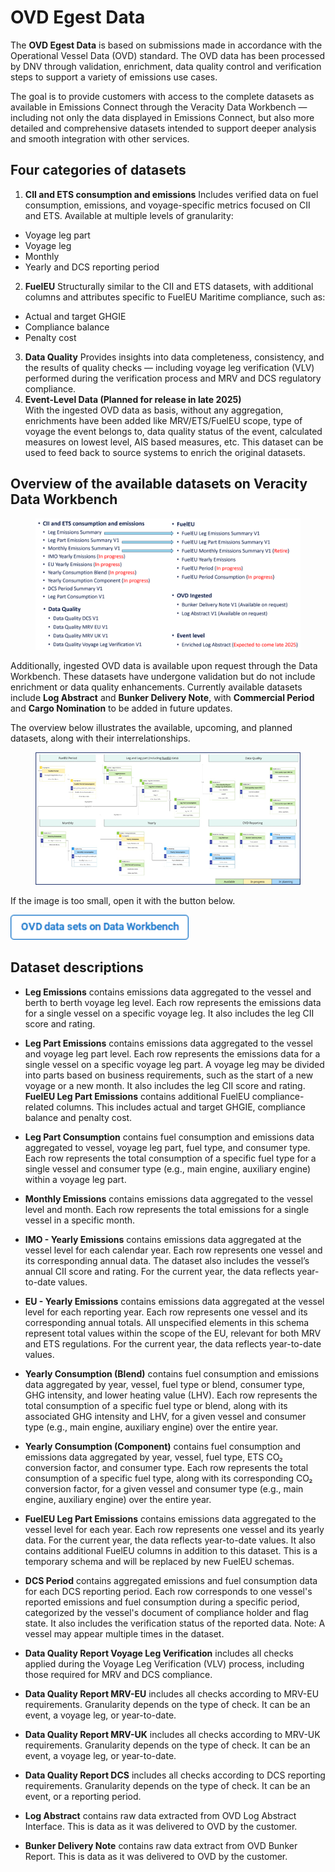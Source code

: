 ﻿---
author: Veracity
description: Information on OVD data sets available in Data Workbench.
---

# OVD Egest Data 
The  **OVD Egest Data** is based on submissions made in accordance with the Operational Vessel Data (OVD) standard. The OVD data has been processed by DNV through validation, enrichment, data quality control and verification steps to support a variety of emissions use cases.

The goal is to provide customers with access to the complete datasets as available in Emissions Connect through the Veracity Data Workbench — including not only the data displayed in Emissions Connect, but also more detailed and comprehensive datasets intended to support deeper analysis and smooth integration with other services.

## Four categories of datasets
1.	**CII and ETS consumption and emissions**
Includes verified data on fuel consumption, emissions, and voyage-specific metrics focused on CII and ETS. Available at multiple levels of granularity:
- Voyage leg part
- Voyage leg
- Monthly
- Yearly and DCS reporting period
2.	**FuelEU**
Structurally similar to the CII and ETS datasets, with additional columns and attributes specific to FuelEU Maritime compliance, such as:
- Actual and target GHGIE
- Compliance balance
- Penalty cost
3.	**Data Quality**
Provides insights into data completeness, consistency, and the results of quality checks — including voyage leg verification (VLV) performed during the verification process and MRV and DCS regulatory compliance.
4.	**Event-Level Data (Planned for release in late 2025)**   
With the ingested OVD data as basis, without any aggregation, enrichments have been added like MRV/ETS/FuelEU scope, type of voyage the event belongs to, data quality status of the event, calculated measures on lowest level, AIS based measures, etc. This dataset can be used to feed back to source systems to enrich the original datasets.

## Overview of the available datasets on Veracity Data Workbench
<figure>
	<img src="assets/ovddatasets.png"/>
</figure>

Additionally, ingested OVD data is available upon request through the Data Workbench. These datasets have undergone validation but do not include enrichment or data quality enhancements. Currently available datasets include **Log Abstract** and **Bunker Delivery Note**, with **Commercial Period** and **Cargo Nomination** to be added in future updates.

The overview below illustrates the available, upcoming, and planned datasets, along with their interrelationships.
<figure>
	<img src="assets/relations.png"/>
</figure>

If the image is too small, open it with the button below.

 <a href="https://veracitycdnprod.blob.core.windows.net/developer/veracitystatic/ovd/ovd-egest/OVD%20Egest%20Schema%20to%20Data%20Workbench.pdf">
    <img src="assets/button.png" alt="OVD data sets on Data Workbench" height="40">
  </a>

  <br>

## Dataset descriptions 
- **Leg Emissions** contains emissions data aggregated to the vessel and berth to berth voyage leg level. Each row represents the emissions data for a single vessel on a specific voyage leg. It also includes the leg CII score and rating.

- **Leg Part Emissions** contains emissions data aggregated to the vessel and voyage leg part level. Each row represents the emissions data for a single vessel on a specific voyage leg part. A voyage leg may be divided into parts based on business requirements, such as the start of a new voyage or a new month. It also includes the leg CII score and rating. 
**FuelEU Leg Part Emissions** contains additional FuelEU compliance-related columns. This includes actual and target GHGIE, compliance balance and penalty cost.

- **Leg Part Consumption** contains fuel consumption and emissions data aggregated to vessel, voyage leg part, fuel type, and consumer type. Each row represents the total consumption of a specific fuel type for a single vessel and consumer type (e.g., main engine, auxiliary engine) within a voyage leg part.

- **Monthly Emissions** contains emissions data aggregated to the vessel level and month. Each row represents the total emissions for a single vessel in a specific month.

- **IMO - Yearly Emissions** contains emissions data aggregated at the vessel level for each calendar year. Each row represents one vessel and its corresponding annual data. The dataset also includes the vessel’s annual CII score and rating. For the current year, the data reflects year-to-date values.

- **EU - Yearly Emissions** contains emissions data aggregated at the vessel level for each reporting year. Each row represents one vessel and its corresponding annual totals. All unspecified elements in this schema represent total values within the scope of the EU, relevant for both MRV and ETS regulations. For the current year, the data reflects year-to-date values.

- **Yearly Consumption (Blend)** contains fuel consumption and emissions data aggregated by year, vessel, fuel type or blend, consumer type, GHG intensity, and lower heating value (LHV). Each row represents the total consumption of a specific fuel type or blend, along with its associated GHG intensity and LHV, for a given vessel and consumer type (e.g., main engine, auxiliary engine) over the entire year.

- **Yearly Consumption (Component)** contains fuel consumption and emissions data aggregated by year, vessel, fuel type, ETS CO₂ conversion factor, and consumer type. Each row represents the total consumption of a specific fuel type, along with its corresponding CO₂ conversion factor, for a given vessel and consumer type (e.g., main engine, auxiliary engine) over the entire year.

- **FuelEU Leg Part Emissions** contains emissions data aggregated to the vessel level for each year. Each row represents one vessel and its yearly data. For the current year, the data reflects year-to-date values. It also contains additional FuelEU columns in addition to this dataset. This is a temporary schema and will be replaced by new FuelEU schemas.

- **DCS Period** contains aggregated emissions and fuel consumption data for each DCS reporting period. Each row corresponds to one vessel's reported emissions and fuel consumption during a specific period, categorized by the vessel's document of compliance holder and flag state. It also includes the verification status of the reported data. Note: A vessel may appear multiple times in the dataset.

- **Data Quality Report Voyage Leg Verification** includes all checks applied during the Voyage Leg Verification (VLV) process, including those required for MRV and DCS compliance.

- **Data Quality Report MRV-EU** includes all checks according to MRV-EU requirements. Granularity depends on the type of check. It can be an event, a voyage leg, or year-to-date.

- **Data Quality Report MRV-UK** includes all checks according to MRV-UK requirements. Granularity depends on the type of check. It can be an event, a voyage leg, or year-to-date.

- **Data Quality Report DCS** includes all checks according to DCS reporting requirements. Granularity depends on the type of check. It can be an event, or a reporting period.

- **Log Abstract** contains raw data extracted from OVD Log Abstract Interface. This is data as it was delivered to OVD by the customer.

- **Bunker Delivery Note** contains raw data extract from OVD Bunker Report. This is data as it was delivered to OVD by the customer. 
